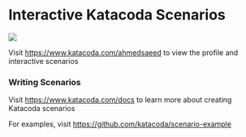 # Interactive Katacoda Scenarios

[![](http://shields.katacoda.com/katacoda/ahmedsaeed/count.svg)](https://www.katacoda.com/ahmedsaeed "Get your profile on Katacoda.com")

Visit https://www.katacoda.com/ahmedsaeed to view the profile and interactive scenarios

### Writing Scenarios
Visit https://www.katacoda.com/docs to learn more about creating Katacoda scenarios

For examples, visit https://github.com/katacoda/scenario-example
